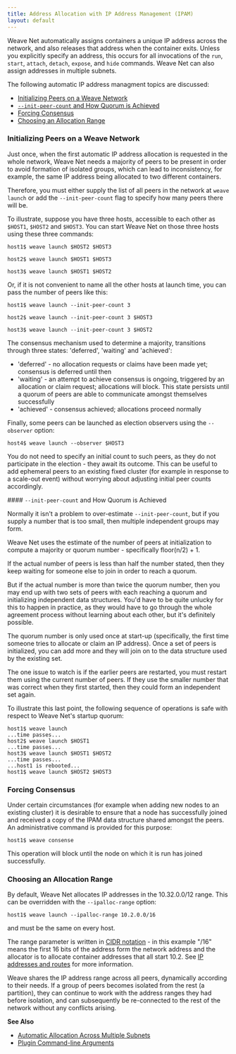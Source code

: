 ```yaml
---
title: Address Allocation with IP Address Management (IPAM)
layout: default
---
```



Weave Net automatically assigns containers a unique IP address
across the network, and also releases that address when the container
exits. Unless you explicitly specify an address, this occurs for all 
invocations of the `run`, `start`,
`attach`, `detach`, `expose`, and `hide` commands. Weave Net can also assign
addresses in multiple subnets.

The following automatic IP address managment topics are discussed: 

 * [Initializing Peers on a Weave Network](#initialization)
 * [`--init-peer-count` and How Quorum is Achieved](#quorum)
 * [Forcing Consensus](#forcing-consensus)
 * [Choosing an Allocation Range](#range)

 

### <a name="initialization"></a>Initializing Peers on a Weave Network

Just once, when the first automatic IP address allocation is requested
in the whole network, Weave Net needs a majority of peers to be present in
order to avoid formation of isolated groups, which can lead to
inconsistency, for example, the same IP address being allocated to two
different containers. 

Therefore, you must either supply the list of all peers in the network at `weave launch` or add the
`--init-peer-count` flag to specify how many peers there will be.

To illustrate, suppose you have three hosts, accessible to each other
as `$HOST1`, `$HOST2` and `$HOST3`. You can start Weave Net on those three
hosts using these three commands:

    host1$ weave launch $HOST2 $HOST3

    host2$ weave launch $HOST1 $HOST3

    host3$ weave launch $HOST1 $HOST2

Or, if it is not convenient to name all the other hosts at launch
time, you can pass the number of peers like this:

    host1$ weave launch --init-peer-count 3

    host2$ weave launch --init-peer-count 3 $HOST3

    host3$ weave launch --init-peer-count 3 $HOST2

The consensus mechanism used to determine a majority, transitions
through three states: 'deferred', 'waiting' and 'achieved':

* 'deferred' - no allocation requests or claims have been made yet;
  consensus is deferred until then
* 'waiting' - an attempt to achieve consensus is ongoing, triggered by
  an allocation or claim request; allocations will block. This state
  persists until a quorum of peers are able to communicate amongst
  themselves successfully
* 'achieved' - consensus achieved; allocations proceed normally

Finally, some peers can be launched as election observers using the
`--observer` option:

    host4$ weave launch --observer $HOST3

You do not need to specify an initial count to such peers, as they do
not participate in the election - they await its outcome. This can be
useful to add ephemeral peers to an existing fixed cluster (for example
in response to a scale-out event) without worrying about adjusting
initial peer counts accordingly.

####<a name="quorum"></a> `--init-peer-count` and How Quorum is Achieved

Normally it isn't a problem to over-estimate `--init-peer-count`, but if you supply
a number that is too small, then multiple independent groups may form.

Weave Net uses the estimate of the number of peers at initialization to
compute a majority or quorum number - specifically floor(n/2) + 1. 

If the actual number of peers is less than half the number stated, then
they keep waiting for someone else to join in order to reach a quorum. 

But if the actual number is more than twice the quorum
number, then you may end up with two sets of peers with each reaching a quorum and
initializing independent data structures. You'd have to be quite unlucky
for this to happen in practice, as they would have to go through the whole
agreement process without learning about each other, but it's
definitely possible.

The quorum number is only used once at start-up (specifically, the
first time someone tries to allocate or claim an IP address). Once
a set of peers is initialized, you can add more and they will join on
to the data structure used by the existing set.  

The one issue to watch is if the earlier peers are restarted, you must restart
them using the current number of peers. If they use the smaller number
that was correct when they first started, then they could form an
independent set again.

To illustrate this last point, the following sequence of operations
is safe with respect to Weave Net's startup quorum:

    host1$ weave launch
    ...time passes...
    host2$ weave launch $HOST1
    ...time passes...
    host3$ weave launch $HOST1 $HOST2
    ...time passes...
    ...host1 is rebooted...
    host1$ weave launch $HOST2 $HOST3

### <a name="forcing-consensus"></a>Forcing Consensus

Under certain circumstances (for example when adding new nodes to an
existing cluster) it is desirable to ensure that a node has
successfully joined and received a copy of the IPAM data structure
shared amongst the peers. An administrative command is provided for
this purpose:

    host1$ weave consense

This operation will block until the node on which it is run has joined
successfully.

### <a name="range"></a>Choosing an Allocation Range

By default, Weave Net allocates IP addresses in the 10.32.0.0/12
range. This can be overridden with the `--ipalloc-range` option:

    host1$ weave launch --ipalloc-range 10.2.0.0/16

and must be the same on every host.

The range parameter is written in
[CIDR notation](http://en.wikipedia.org/wiki/Classless_Inter-Domain_Routing) -
in this example "/16" means the first 16 bits of the address form the
network address and the allocator is to allocate container addresses
that all start 10.2. See [IP
addresses and routes](/site/using-weave/service-management.md#routing) for more information.

Weave shares the IP address range across all peers, dynamically
according to their needs.  If a group of peers becomes isolated from
the rest (a partition), they can continue to work with the address
ranges they had before isolation, and can subsequently be re-connected
to the rest of the network without any conflicts arising.
    
 **See Also**

 * [Automatic Allocation Across Multiple Subnets](/site/ipam/allocation-multi-ipam.md)
 * [Plugin Command-line Arguments](/site/plugin/plug-in-command-line.md)
 
    